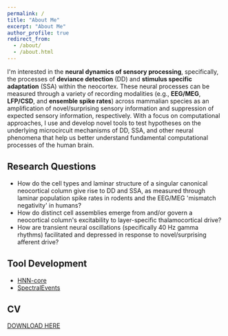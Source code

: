 ```yaml
---
permalink: /
title: "About Me"
excerpt: "About Me"
author_profile: true
redirect_from: 
  - /about/
  - /about.html
---
```


I'm interested in the **neural dynamics of sensory processing**, specifically, the processes of **deviance detection** (DD) and **stimulus specific adaptation** (SSA) within the neocortex. These neural processes can be measured through a variety of recording modalities (e.g., **EEG/MEG**, **LFP/CSD**, and **ensemble spike rates**) across mammalian species as an amplification of novel/surprising sensory information and suppression of expected sensory information, respectively. With a focus on computational approaches, I use and develop novel tools to test hypotheses on the underlying microcircuit mechanisms of DD, SSA, and other neural phenomena that help us better understand fundamental computational processes of the human brain.

## Research Questions
- How do the cell types and laminar structure of a singular canonical
  neocortical column give rise to DD and SSA, as measured through laminar
  population spike rates in rodents and the EEG/MEG 'mismatch negativity' in
  humans?
- How do distinct cell assemblies emerge from and/or govern a neocortical
  column's excitability to layer-specific thalamocortical drive?
- How are transient neural oscillations (specifically 40 Hz gamma rhythms)
  facilitated and depressed in response to novel/surprising afferent drive?

## Tool Development
- [HNN-core](https://github.com/jonescompneurolab/hnn-core)
- [SpectralEvents](https://github.com/jonescompneurolab/SpectralEvents)

## CV
[DOWNLOAD HERE](https://rythorpe.github.io/cv/files/curriculum_vitae_thorpe.pdf)